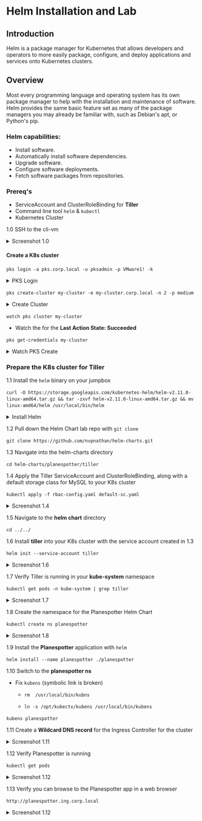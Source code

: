 # Helm Installation and Lab

## Introduction

Helm is a package manager for Kubernetes that allows developers and operators to more easily package, configure, and deploy applications and services onto Kubernetes clusters.

## Overview

Most every programming language and operating system has its own package manager to help with the installation and maintenance of software. Helm provides the same basic feature set as many of the package managers you may already be familiar with, such as Debian's apt, or Python's pip.

### Helm capabilities:

- Install software.
- Automatically install software dependencies.
- Upgrade software.
- Configure software deployments.
- Fetch software packages from repositories.

### Prereq's 

- ServiceAccount and ClusterRoleBinding for **Tiller**
- Command line tool `helm` & `kubectl`
- Kubernetes Cluster

1.0 SSH to the cli-vm

<details><summary>Screenshot 1.0</summary>
<img src="../images/ssh-cli-vm.png">
</details>

#### Create a K8s cluster

`pks login -a pks.corp.local -u pksadmin -p VMware1! -k`

<details><summary>PKS Login</summary>
<img src="../images/pks-api-login.png">
</details>

`pks create-cluster my-cluster -e my-cluster.corp.local -n 2 -p medium`

<details><summary>Create Cluster</summary>
<img src="../images/pks-create-cluster.png">
</details>

`watch pks cluster my-cluster`

- Watch the for the **Last Action State: Succeeded**

`pks get-credentials my-cluster`

<details><summary>Watch PKS Create</summary>
<img src="../images/watch-pks-create-cluster.png">
</details>

### Prepare the K8s cluster for Tiller

1.1 Install the `helm` binary on your jumpbox

`curl -O https://storage.googleapis.com/kubernetes-helm/helm-v2.11.0-linux-amd64.tar.gz && tar -zxvf helm-v2.11.0-linux-amd64.tar.gz && mv linux-amd64/helm /usr/local/bin/helm`

<details><summary>Install Helm</summary>
<img src="../images/install-helm.png">
</details>

1.2 Pull down the Helm Chart lab repo with `git clone`

`git clone https://github.com/nvpnathan/helm-charts.git`

1.3 Navigate into the helm-charts directory

`cd helm-charts/planespotter/tiller`

1.4 Apply the Tiller ServiceAccount and ClusterRoleBinding, along with a default storage class for MySQL to your K8s cluster

`kubectl apply -f rbac-config.yaml default-sc.yaml`

<details><summary>Screenshot 1.4</summary>
<img src="../images/create-sa-crb-sc.png">
</details>

1.5 Navigate to the **helm chart** directory

`cd ../../`

1.6 Install **tiller** into your K8s cluster with the service account created in 1.3

`helm init --service-account tiller`

<details><summary>Screenshot 1.6</summary>
<img src="../images/helm-init.png">
</details>

1.7 Verify Tiller is running in your **kube-system** namespace

`kubectl get pods -n kube-system | grep tiller`

<details><summary>Screenshot 1.7</summary>
<img src="../images/tiller-pod.png">
</details>

1.8 Create the namespace for the Planespotter Helm Chart

`kubectl create ns planespotter`

<details><summary>Screenshot 1.8</summary>
<img src="../images/planespotter-ns.png">
</details>

1.9 Install the **Planespotter** application with `helm`

`helm install --name planespotter ./planespotter`

1.10 Switch to the **planespotter ns**

- Fix `kubens` (symbolic link is broken)

    - `rm  /usr/local/bin/kubns`

    - `ln -s /opt/kubectx/kubens /usr/local/bin/kubens`

`kubens planespotter`

1.11 Create a **Wildcard DNS record** for the Ingress Controller for the cluster

<details><summary>Screenshot 1.11</summary>
<img src="../images/wildcard-dns.png">
</details>

1.12 Verify Planespotter is running

`kubectl get pods`

<details><summary>Screenshot 1.12</summary>
<img src="../images/planespotter-pods.png">
</details>

1.13 Verify you can browse to the Planespotter app in a web browser

`http://planespotter.ing.corp.local`

<details><summary>Screenshot 1.12</summary>
<img src="../images/planespotter-web.png">
</details>